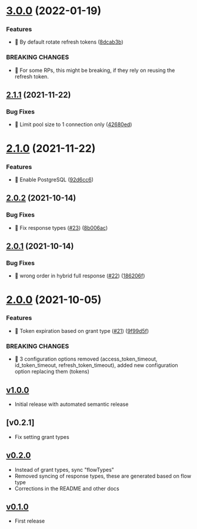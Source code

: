 # [3.0.0](https://github.com/CESNET/spreg_oidc_metadata_sync/compare/v2.1.1...v3.0.0) (2022-01-19)


### Features

* 🎸 By default rotate refresh tokens ([8dcab3b](https://github.com/CESNET/spreg_oidc_metadata_sync/commit/8dcab3badf8ff84912299e64c4ea6d144a098cf1))


### BREAKING CHANGES

* 🧨 For some RPs, this might be breaking, if they rely on reusing the
refresh token.

## [2.1.1](https://github.com/CESNET/spreg_oidc_metadata_sync/compare/v2.1.0...v2.1.1) (2021-11-22)


### Bug Fixes

* 🐛 Limit pool size to 1 connection only ([42680ed](https://github.com/CESNET/spreg_oidc_metadata_sync/commit/42680ed4be78093007d635b5a30e61083627b992))

# [2.1.0](https://github.com/CESNET/spreg_oidc_metadata_sync/compare/v2.0.2...v2.1.0) (2021-11-22)


### Features

* 🎸 Enable PostgreSQL ([92d6cc6](https://github.com/CESNET/spreg_oidc_metadata_sync/commit/92d6cc6818de6caae2dfb2696c46074f9a32f5db))

## [2.0.2](https://github.com/CESNET/spreg_oidc_metadata_sync/compare/v2.0.1...v2.0.2) (2021-10-14)


### Bug Fixes

* 🐛 Fix response types ([#23](https://github.com/CESNET/spreg_oidc_metadata_sync/issues/23)) ([8b006ac](https://github.com/CESNET/spreg_oidc_metadata_sync/commit/8b006ac2b238ba52c14a7ad12a72ee13971ddb0c))

## [2.0.1](https://github.com/CESNET/spreg_oidc_metadata_sync/compare/v2.0.0...v2.0.1) (2021-10-14)


### Bug Fixes

* 🐛 wrong order in hybrid full response ([#22](https://github.com/CESNET/spreg_oidc_metadata_sync/issues/22)) ([186206f](https://github.com/CESNET/spreg_oidc_metadata_sync/commit/186206f02845638ed2658ea56d21fc764624439f))

# [2.0.0](https://github.com/CESNET/spreg_oidc_metadata_sync/compare/v1.0.0...v2.0.0) (2021-10-05)


### Features

* 🎸 Token expiration based on grant type ([#21](https://github.com/CESNET/spreg_oidc_metadata_sync/issues/21)) ([9f99d5f](https://github.com/CESNET/spreg_oidc_metadata_sync/commit/9f99d5ff736a2642f85f140e8c67f2e481fcc55f))


### BREAKING CHANGES

* 🧨 3 configuration options removed (access_token_timeout, id_token_timeout,
refresh_token_timeout), added new configuration option replacing them
(tokens)

## [v1.0.0]
- Initial release with automated semantic release

## [v0.2.1]
- Fix setting grant types

## [v0.2.0]
- Instead of grant types, sync "flowTypes"
- Removed syncing of response types, these are generated based on flow type
- Corrections in the README and other docs

## [v0.1.0]
- First release

[v1.0.0]: https://github.com/CESNET/spreg_oidc_metadata_sync/tree/v1.0.0
[v1.0.0]: https://github.com/CESNET/spreg_oidc_metadata_sync/tree/v0.2.1
[v0.2.0]: https://github.com/CESNET/spreg_oidc_metadata_sync/tree/v0.2.0
[v0.1.0]: https://github.com/CESNET/spreg_oidc_metadata_sync/tree/v0.1.0
